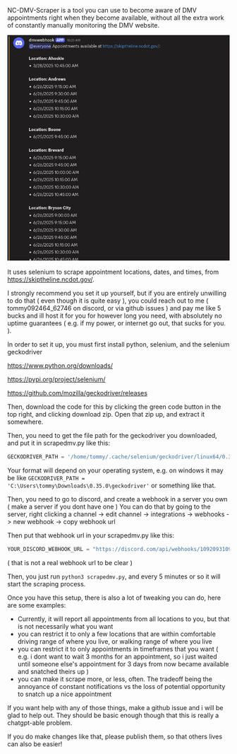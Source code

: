 NC-DMV-Scraper is a tool you can use to become aware of DMV appointments right when they become available, without all the extra work of constantly manually monitoring the DMV website.

![example](exampleoutput.png)

It uses selenium to scrape appointment locations, dates, and times, from https://skiptheline.ncdot.gov/.

I strongly recommend you set it up yourself, but if you are entirely unwilling to do that ( even though it is quite easy ), you could reach out to me ( tommy092464_62746 on discord, or via github issues ) and pay me like 5 bucks and ill host it for you for however long you need, with absolutely no uptime guarantees ( e.g. if my power, or internet go out, that sucks for you. ). 

In order to set it up, you must first install python, selenium, and the selenium geckodriver

https://www.python.org/downloads/

https://pypi.org/project/selenium/

https://github.com/mozilla/geckodriver/releases

Then, download the code for this by clicking the green code button in the top right, and clicking download zip. Open that zip up, and extract it somewhere.

Then, you need to get the file path for the geckodriver you downloaded, and put it in scrapedmv.py like this:

```python
GECKODRIVER_PATH = '/home/tommy/.cache/selenium/geckodriver/linux64/0.35.0/geckodriver' # Replace with your geckodriver path
```

Your format will depend on your operating system, e.g. on windows it may be like `GECKODRIVER_PATH = 'C:\Users\tommy\Downloads\0.35.0\geckodriver'` or something like that. 


Then, you need to go to discord, and create a webhook in a server you own ( make a server if you dont have one )
You can do that by going to the server, right clicking a channel -> edit channel -> integrations -> webhooks -> new webhook -> copy webhook url

Then put that webhook url in your scrapedmv.py like this:

```python
YOUR_DISCORD_WEBHOOK_URL = "https://discord.com/api/webhooks/10920931091/-JAOIFJWjenirieojOAJOIWjonfrreywoijojwojoOIAJODAab3" # !!! REPLACE WITH YOUR ACTUAL WEBHOOK URL !!!
```

( that is not a real webhook url to be clear ) 

Then, you just run `python3 scrapedmv.py`, and every 5 minutes or so it will start the scraping process. 

Once you have this setup, there is also a lot of tweaking you can do, here are some examples:
* Currently, it will report all appointments from all locations to you, but that is not necessarily what you want
* you can restrict it to only a few locations that are within comfortable driving range of where you live, or walking range of where you live
* you can restrict it to only appointments in timeframes that you want ( e.g. i dont want to wait 3 months for an appointment, so i just waited until someone else's appointment for 3 days from now became available and snatched theirs up )
* you can make it scrape more, or less, often. The tradeoff being the annoyance of constant notifications vs the loss of potential opportunity to snatch up a nice appointment 

If you want help with any of those things, make a github issue and i will be glad to help out. They should be basic enough though that this is really a chatgpt-able problem.

If you do make changes like that, please publish them, so that others lives can also be easier!
